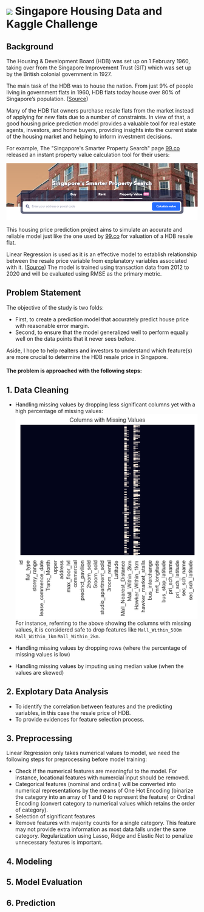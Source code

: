 #  ![](https://ga-dash.s3.amazonaws.com/production/assets/logo-9f88ae6c9c3871690e33280fcf557f33.png) Singapore Housing Data and Kaggle Challenge

## Background

The Housing & Development Board (HDB) was set up on 1 February 1960, taking over from the Singapore Improvement Trust (SIT) which was set up by the British colonial government in 1927.

The main task of the HDB was to house the nation. From just 9% of people living in government flats in 1960, HDB flats today house over 80% of Singapore’s population. ([Source](https://dollarsandsense.sg/5-types-hdb-flats-not-longer-built-singapore/))

Many of the HDB flat owners purchase resale flats from the market instead of applying for new flats due to a number of constraints. In view of that, a good housing price prediction model provides a valuable tool for real estate agents, investors, and home buyers, providing insights into the current state of the housing market and helping to inform investment decisions.

For example, The "Singapore's Smarter Property Search" page [99.co](https://www.99.co/) released an instant property value calculation tool for their users:

![a4953810-8689-4bce-bc86-daed8786a26e](./img/a4953810-8689-4bce-bc86-daed8786a26e.png)

This housing price prediction project aims to simulate an accurate and reliable model just like the one used by [99.co](https://www.99.co/) for valuation of a HDB resale flat. 

Linear Regression is used as it is an effective model to establish relationship between the resale price variable from explanatory variables associated with it. ([Source](https://www.knowledgehut.com/blog/data-science/linear-regression-for-machine-learning)) The model is trained using transaction data from 2012 to 2020 and will be evaluated using RMSE as the primary metric. 

## Problem Statement

The objective of the study is two folds:

- First, to create a prediction model that accurately predict house price with reasonable error margin.
- Second, to ensure that the model generalized well to perform equally well on the data points that it never sees before.

Aside, I hope to help realters and investors to understand which feature(s) are more crucial to determine the HDB resale price in Singapore.

#### The problem is approached with the following steps:

## 1. Data Cleaning
- Handling missing values by dropping less significant columns yet with a high percentage of missing values:
![missing_value](./img/missing_value.png)
For instance, referring to the above showing the columns with missing values, it is considered safe to drop features like `Mall_Within_500m` `Mall_Within_1km` `Mall_Within_2km`. 

- Handling missing values by dropping rows (where the percentage of missing values is low)
- Handling missing values by imputing using median value (when the values are skewed)

## 2. Explotary Data Analysis

- To identify the correlation between features and the predicting variables, in this case the resale price of HDB.
- To provide evidences for feature selection process.

## 3. Preprocessing

Linear Regression only takes numerical values to model, we need the following steps for preprocessing before model training:

- Check if the numerical features are meaningful to the model. For instance, locational features with numercial input should be removed.
- Categorical features (nominal and ordinal) will be converted into numerical representations by the means of One Hot Encoding (binarize the category into an array of 1 and 0 to represent the feature) or Ordinal Encoding (convert category to numerical values which retains the order of category).
- Selection of significant features
- Remove features with majority counts for a single category. This feature may not provide extra information as most data falls under the same category.
Regularization using Lasso, Ridge and Elastic Net to penalize unnecessary features is important.

## 4. Modeling


## 5. Model Evaluation

## 6. Prediction

